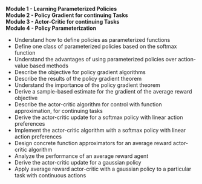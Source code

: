**Module 1 - Learning Parameterized Policies**  
**Module 2 - Policy Gradient for continuing Tasks**  
**Module 3 - Actor-Critic for continuing Tasks**  
**Module 4 - Policy Parameterization**  
  
- Understand how to define policies as parameterized functions
- Define one class of parameterized policies based on the softmax function
- Understand the advantages of using parameterized policies over action-value based methods
- Describe the objective for policy gradient algorithms
- Describe the results of the policy gradient theorem
- Understand the importance of the policy gradient theorem
- Derive a sample-based estimate for the gradient of the average reward objective
- Describe the actor-critic algorithm for control with function approximation, for continuing tasks
- Derive the actor-critic update for a softmax policy with linear action preferences
- Implement the actor-critic algorithm with a softmax policy with linear action preferences
- Design concrete function approximators for an average reward actor-critic algorithm
- Analyze the performance of an average reward agent
- Derive the actor-critic update for a gaussian policy
- Apply average reward actor-critic with a gaussian policy to a particular task with continuous actions
